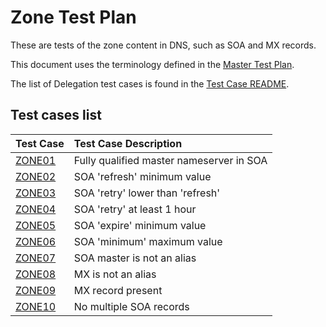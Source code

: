 # Zone Test Plan

These are tests of the zone content in DNS, such as SOA and
MX records.

This document uses the terminology defined in the [Master Test Plan].

The list of Delegation test cases is found in the [Test Case README].


[Master Test Plan]:             ../MasterTestPlan.md
[Test Case README]:             ../README.md

## Test cases list

<!-- Table generated by script updateTestPlanReadme.pl from Zonemaster/Zonemaster utils directory -->

|Test Case |Test Case Description|
|:---------|:--------------------|
|[ZONE01](zone01.md)|Fully qualified master nameserver in SOA|
|[ZONE02](zone02.md)|SOA 'refresh' minimum value|
|[ZONE03](zone03.md)|SOA 'retry' lower than 'refresh'|
|[ZONE04](zone04.md)|SOA 'retry' at least 1 hour|
|[ZONE05](zone05.md)|SOA 'expire' minimum value|
|[ZONE06](zone06.md)|SOA 'minimum' maximum value|
|[ZONE07](zone07.md)|SOA master is not an alias|
|[ZONE08](zone08.md)|MX is not an alias|
|[ZONE09](zone09.md)|MX record present|
|[ZONE10](zone10.md)|No multiple SOA records|
